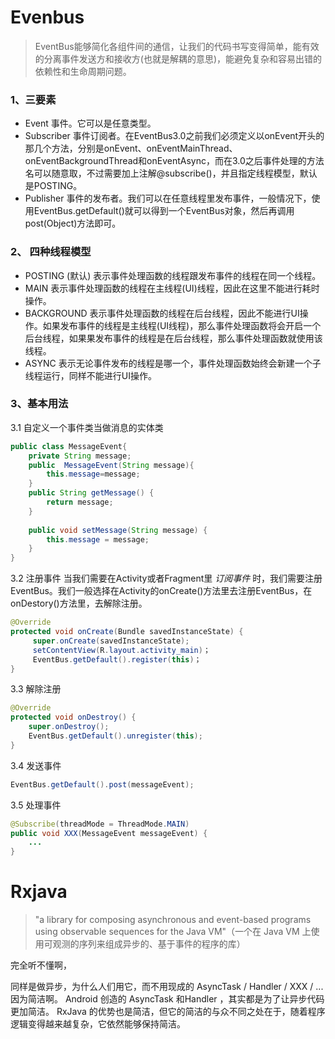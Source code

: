 # Evenbus 
> EventBus能够简化各组件间的通信，让我们的代码书写变得简单，能有效的分离事件发送方和接收方(也就是解耦的意思)，能避免复杂和容易出错的依赖性和生命周期问题。

### 1、三要素
- Event  事件。它可以是任意类型。
- Subscriber 事件订阅者。在EventBus3.0之前我们必须定义以onEvent开头的那几个方法，分别是onEvent、onEventMainThread、onEventBackgroundThread和onEventAsync，而在3.0之后事件处理的方法名可以随意取，不过需要加上注解@subscribe()，并且指定线程模型，默认是POSTING。
- Publisher 事件的发布者。我们可以在任意线程里发布事件，一般情况下，使用EventBus.getDefault()就可以得到一个EventBus对象，然后再调用post(Object)方法即可。

### 2、 四种线程模型
- POSTING (默认)  表示事件处理函数的线程跟发布事件的线程在同一个线程。
- MAIN 表示事件处理函数的线程在主线程(UI)线程，因此在这里不能进行耗时操作。
- BACKGROUND 表示事件处理函数的线程在后台线程，因此不能进行UI操作。如果发布事件的线程是主线程(UI线程)，那么事件处理函数将会开启一个后台线程，如果果发布事件的线程是在后台线程，那么事件处理函数就使用该线程。
- ASYNC 表示无论事件发布的线程是哪一个，事件处理函数始终会新建一个子线程运行，同样不能进行UI操作。

### 3、基本用法
3.1 自定义一个事件类当做消息的实体类
```java
public class MessageEvent{
    private String message;
    public  MessageEvent(String message){
        this.message=message;
    }
    public String getMessage() {
        return message;
    }
 
    public void setMessage(String message) {
        this.message = message;
    }
}
```
3.2 注册事件
当我们需要在Activity或者Fragment里 *订阅事件* 时，我们需要注册EventBus。我们一般选择在Activity的onCreate()方法里去注册EventBus，在onDestory()方法里，去解除注册。
```java
@Override
protected void onCreate(Bundle savedInstanceState) {           
     super.onCreate(savedInstanceState);
     setContentView(R.layout.activity_main)；
     EventBus.getDefault().register(this)；
} 
```
3.3 解除注册
```java
@Override
protected void onDestroy() {
    super.onDestroy();
    EventBus.getDefault().unregister(this);
}
```
3.4 发送事件
```java
EventBus.getDefault().post(messageEvent);
```
3.5 处理事件
```java
@Subscribe(threadMode = ThreadMode.MAIN)
public void XXX(MessageEvent messageEvent) {
    ...
}
```
# Rxjava
 > "a library for composing asynchronous and event-based programs using observable sequences for the Java VM"（一个在 Java VM 上使用可观测的序列来组成异步的、基于事件的程序的库）
 
完全听不懂啊，

同样是做异步，为什么人们用它，而不用现成的 AsyncTask / Handler / XXX / ... 
因为简洁啊。
Android 创造的 AsyncTask 和Handler ，其实都是为了让异步代码更加简洁。
RxJava 的优势也是简洁，但它的简洁的与众不同之处在于，随着程序逻辑变得越来越复杂，它依然能够保持简洁。
